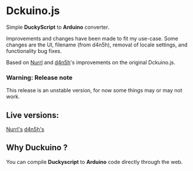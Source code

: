 # Dckuino.js
Simple **DuckyScript** to **Arduino** converter.

Improvements and changes have been made to fit my use-case. Some changes are the UI, filename (from d4n5h), removal of locale settings, and functionality bug fixes.

Based on [Nurrl](https://nurrl.github.io/Duckuino/) and [d4n5h](https://github.com/d4n5h/Duckuino)'s improvements on the original Dckuino.js.

### Warning: Release note
This release is an unstable version, for now some things may or may not work.

## Live versions:
[Nurrl's](https://nurrl.github.io/Duckuino/)
[d4n5h's](https://github.com/d4n5h/Duckuino)

## Why Duckuino ?
You can compile **Duckyscript** to **Arduino** code directly through the web.